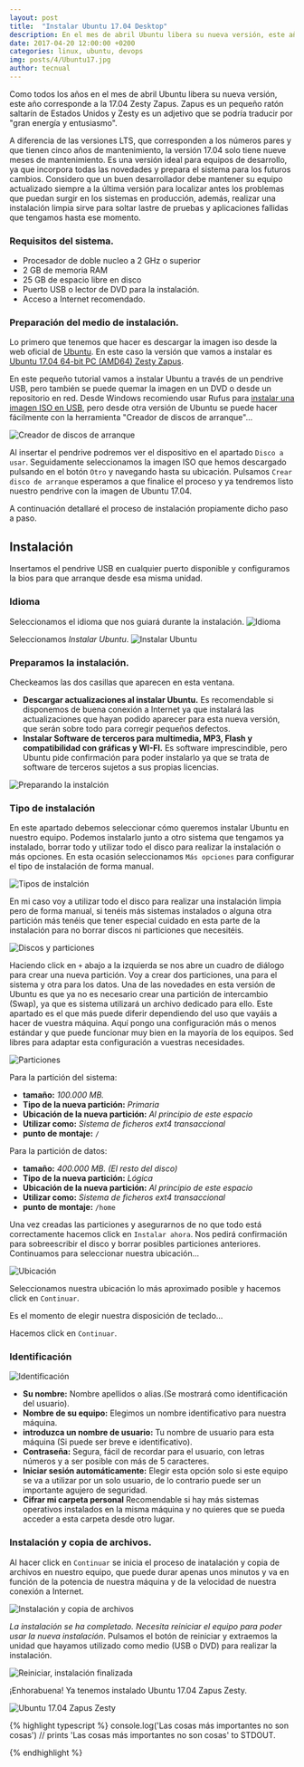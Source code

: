 ```yaml
---
layout: post
title:  "Instalar Ubuntu 17.04 Desktop"
description: En el mes de abril Ubuntu libera su nueva versión, este año corresponde a la 17.04 Zesty Zapus. Zapus es un pequeño ratón saltarín de Estados Unidos y Zesty es un adjetivo que se podría traducir por "gran energía y entusiasmo".
date: 2017-04-20 12:00:00 +0200
categories: linux, ubuntu, devops
img: posts/4/Ubuntu17.jpg
author: tecnual
---
```


Como todos los años en el mes de abril Ubuntu libera su nueva versión, este año corresponde a la 17.04 Zesty Zapus. Zapus es un pequeño ratón saltarín de Estados Unidos y Zesty es un adjetivo que se podría traducir por "gran energía y entusiasmo".

A diferencia de las versiones LTS, que corresponden a los números pares y que tienen cinco años de mantenimiento, la versión 17.04 solo tiene nueve meses de mantenimiento. Es una versión ideal para equipos de desarrollo, ya que incorpora todas las novedades y prepara el sistema para los futuros cambios. Considero que un buen desarrollador debe mantener su equipo actualizado siempre a la última versión para localizar antes los problemas que puedan surgir en los sistemas en producción, además, realizar una instalación limpia sirve para soltar lastre de pruebas y aplicaciones fallidas que tengamos hasta ese momento.

### Requisitos del sistema.

+ Procesador de doble nucleo a 2 GHz o superior
+ 2 GB de memoria RAM
+ 25 GB de espacio libre en disco
+ Puerto USB o lector de DVD para la instalación.
+ Acceso a Internet recomendado.

### Preparación del medio de instalación.

Lo primero que tenemos que hacer es descargar la imagen iso desde la web oficial de [Ubuntu](https://www.ubuntu.com/download/desktop). En este caso la versión que vamos a instalar es [Ubuntu 17.04 64-bit PC (AMD64) Zesty Zapus](http://releases.ubuntu.com/17.04/ubuntu-17.04-desktop-amd64.iso).

En este pequeño tutorial vamos a instalar Ubuntu a través de un pendrive USB, pero también se puede quemar la imagen en un DVD o desde un repositorio en red. Desde Windows recomiendo usar Rufus para [instalar una imagen ISO en USB](https://www.ubuntu.com/download/desktop/create-a-usb-stick-on-windows), pero desde otra versión de Ubuntu se puede hacer fácilmente con la herramienta "Creador de discos de arranque"...

![Creador de discos de arranque](/assets/images/posts/4/captura-discos-arranque.png)

Al insertar el pendrive podremos ver el dispositivo en el apartado `Disco a usar`. Seguidamente seleccionamos la imagen ISO que hemos descargado pulsando en el botón `Otro` y navegando hasta su ubicación. Pulsamos `Crear disco de arranque` esperamos a que finalice el proceso y ya tendremos listo nuestro pendrive con la imagen de Ubuntu 17.04.

A continuación detallaré el proceso de instalación propiamente dicho paso a paso.

## Instalación

Insertamos el pendrive USB en cualquier puerto disponible y configuramos la bios para que arranque desde esa misma unidad.

### Idioma

Seleccionamos el idioma que nos guiará durante la instalación.
![Idioma](/assets/images/posts/4/captura-idioma.png)

Seleccionamos *Instalar Ubuntu*.
![Instalar Ubuntu](/assets/images/posts/4/captura-ubuntu-instalacion.png)

### Preparamos la instalación.

Checkeamos las dos casillas que aparecen en esta ventana.

+ **Descargar actualizaciones al instalar Ubuntu.** Es recomendable si disponemos de buena conexión a Internet ya que instalará las actualizaciones que hayan podido aparecer para esta nueva versión, que serán sobre todo para corregir pequeños defectos.
+ **Instalar Software de terceros para multimedia, MP3, Flash y compatibilidad con gráficas y WI-FI.** Es software imprescindible, pero Ubuntu pide confirmación para poder instalarlo ya que se trata de software de terceros sujetos a sus propias licencias.

![Preparando la instalción](/assets/images/posts/4/captura-preparando-instalacion.png)

### Tipo de instalación

En este apartado debemos seleccionar cómo queremos instalar Ubuntu en nuestro equipo. Podemos instalarlo junto a otro sistema que tengamos ya instalado, borrar todo y utilizar todo el disco para realizar la instalación o más opciones. En esta ocasión seleccionamos `Más opciones` para configurar el tipo de instalación de forma manual.

![Tipos de instalción](/assets/images/posts/4/captura-tipos-instalacion.png)

En mi caso voy a utilizar todo el disco para realizar una instalación limpia pero de forma manual, si tenéis más sistemas instalados o alguna otra partición más tenéis que tener especial cuidado en esta parte de la instalación para no borrar discos ni particiones que necesitéis.

![Discos y particiones](/assets/images/posts/4/captura-tipos-instalacion-discos.png)

Haciendo click en `+` abajo a la izquierda se nos abre un cuadro de diálogo para crear una nueva partición. Voy a crear dos particiones, una para el sistema y otra para los datos. Una de las novedades en esta versión de Ubuntu es que ya no es necesario crear una partición de intercambio (Swap), ya que es sistema utilizará un archivo dedicado para ello.
Este apartado es el que más puede diferir dependiendo del uso que vayáis a hacer de vuestra máquina. Aquí pongo una configuración más o menos estándar y que puede funcionar muy bien en la mayoría de los equipos. Sed libres para adaptar esta configuración a vuestras necesidades.

![Particiones](/assets/images/posts/4/captura-tipos-instalacion-particiones.png)

Para la partición del sistema:

+ **tamaño:** *100.000 MB.*
+ **Tipo de la nueva partición:** *Primaria*
+ **Ubicación de la nueva partición:** *Al principio de este espacio*
+ **Utilizar como:** *Sistema de ficheros ext4 transaccional*
+ **punto de montaje:** `/`  

Para la partición de datos:

+ **tamaño:** *400.000 MB. (El resto del disco)*
+ **Tipo de la nueva partición:** *Lógica*
+ **Ubicación de la nueva partición:** *Al principio de este espacio*
+ **Utilizar como:** *Sistema de ficheros ext4 transaccional*
+ **punto de montaje:** `/home`  

Una vez creadas las particiones y asegurarnos de no que todo está correctamente hacemos click en `Instalar ahora`. Nos pedirá confirmación para sobreescribir el disco y borrar posibles particiones anteriores. Continuamos para seleccionar nuestra ubicación...


![Ubicación](/assets/images/posts/4/captura-ubicacion.png)

Seleccionamos nuestra ubicación lo más aproximado posible y hacemos click en `Continuar`.

Es el momento de elegir nuestra disposición de teclado...


Hacemos click en `Continuar`.

### Identificación

![Identificación](/assets/images/posts/4/captura-identificacion.png)

+ **Su nombre:** Nombre apellidos o alias.(Se mostrará como identificación del usuario).
+ **Nombre de su equipo:** Elegimos un nombre identificativo para nuestra máquina.
+ **introduzca un nombre de usuario:** Tu nombre de usuario para esta máquina (Si puede ser breve e identificativo).
+ **Contraseña:** Segura, fácil de recordar para el usuario, con letras números y a ser posible con más de 5 caracteres.
+ **Iniciar sesión automáticamente:** Elegir esta opción solo si este equipo se va a utilizar por un solo usuario, de lo contrario puede ser un importante agujero de seguridad.
+ **Cifrar mi carpeta personal** Recomendable si hay más sistemas operativos instalados en la misma máquina y no quieres que se pueda acceder a esta carpeta desde otro lugar.

### Instalación y copia de archivos.

Al hacer click en `Continuar` se inicia el proceso de inatalación y copia de archivos en nuestro equipo, que puede durar apenas unos minutos y va en función de la potencia de nuestra máquina y de la velocidad de nuestra conexión a Internet.

![Instalación y copia de archivos](/assets/images/posts/4/captura-archivos.png)

*La instalación se ha completado. Necesita reiniciar el equipo para poder usar la nueva instalación*. Pulsamos el botón de reiniciar y extraemos la unidad que hayamos utilizado como medio (USB o DVD) para realizar la instalación.

![Reiniciar, instalación finalizada](/assets/images/posts/4/captura-reiniciar.png)

¡Enhorabuena! Ya tenemos instalado Ubuntu 17.04 Zapus Zesty.

![Ubuntu 17.04 Zapus Zesty](/assets/images/posts/4/captura-escritorio.png)



{% highlight typescript %}
console.log('Las cosas más importantes no son cosas')
// prints 'Las cosas más importantes no son cosas' to STDOUT.

{% endhighlight %}
